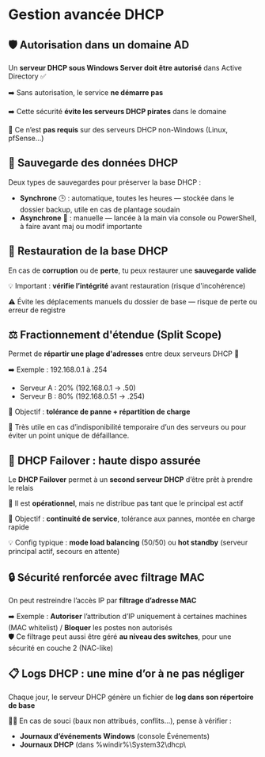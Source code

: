 # Gestion avancée DHCP

## **🛡️ Autorisation dans un domaine AD**

Un **serveur DHCP sous Windows Server doit être autorisé** dans Active Directory ✅

➡️ Sans autorisation, le service **ne démarre pas** 

➡️ Cette sécurité **évite les serveurs DHCP pirates** dans le domaine 

🔸 Ce n’est **pas requis** sur des serveurs DHCP non-Windows (Linux, pfSense...)



## **💾 Sauvegarde des données DHCP**

Deux types de sauvegardes pour préserver la base DHCP :

- **Synchrone** 🕒 : automatique, toutes les heures — stockée dans le dossier backup, utile en cas de plantage soudain
- **Asynchrone** 📁 : manuelle — lancée à la main via console ou PowerShell, à faire avant maj ou modif importante



## **🔄 Restauration de la base DHCP**

En cas de **corruption** ou de **perte**, tu peux restaurer une **sauvegarde valide** 

💡 Important : **vérifie l’intégrité** avant restauration (risque d'incohérence) 

⚠️ Évite les déplacements manuels du dossier de base — risque de perte ou erreur de registre



## **⚖️ Fractionnement d'étendue (Split Scope)**

Permet de **répartir une plage d'adresses** entre deux serveurs DHCP 🧩

➡️ Exemple : 192.168.0.1 à .254

- Serveur A : 20% (192.168.0.1 → .50)
- Serveur B : 80% (192.168.0.51 → .254)

🎯 Objectif : **tolérance de panne + répartition de charge** 

🧠 Très utile en cas d’indisponibilité temporaire d’un des serveurs ou pour éviter un point unique de défaillance.



## **🤝 DHCP Failover : haute dispo assurée**

Le **DHCP Failover** permet à un **second serveur DHCP** d’être prêt à prendre le relais

🔹 Il est **opérationnel**, mais ne distribue pas tant que le principal est actif 

🎯 Objectif : **continuité de service**, tolérance aux pannes, montée en charge rapide

💡 Config typique : **mode load balancing** (50/50) ou **hot standby** (serveur principal actif, secours en attente)



## **🔒 Sécurité renforcée avec filtrage MAC**

On peut restreindre l’accès IP par **filtrage d’adresse MAC**

➡️ Exemple : **Autoriser** l’attribution d’IP uniquement à certaines machines (MAC whitelist) / **Bloquer** les postes non autorisés  
🛡️ Ce filtrage peut aussi être géré **au niveau des switches**, pour une sécurité en couche 2 (NAC-like)



## **📋 Logs DHCP : une mine d’or à ne pas négliger**

Chaque jour, le serveur DHCP génère un fichier de **log dans son répertoire de base**

🕵️‍♂️ En cas de souci (baux non attribués, conflits...), pense à vérifier :

- **Journaux d’événements Windows** (console Événements)
- **Journaux DHCP** (dans %windir%\System32\dhcp\


